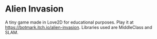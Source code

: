 # Alien Invasion
A tiny game made in Love2D for educational purposes.
Play it at https://botmark.itch.io/alien-invasion.
Libraries used are MiddleClass and SLAM.
